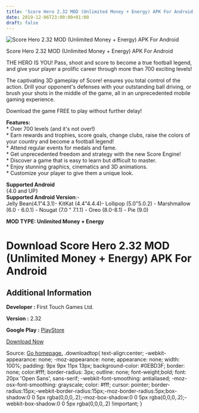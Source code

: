 ```yaml
---
title: 'Score Hero 2.32 MOD (Unlimited Money + Energy) APK For Android'
date: 2019-12-06T23:00:00+01:00
draft: false
---
```


![Score Hero 2.32 MOD (Unlimited Money + Energy) APK For Android](https://i2.wp.com/apkhome.net/wp-content/uploads/2019/11/Score-Hero.png "Score Hero 2.32 MOD (Unlimited Money + Energy) APK For Android")

  

Score Hero 2.32 MOD (Unlimited Money + Energy) APK For Android

THE HERO IS YOU! Pass, shoot and score to become a true football legend, and give your player a prolific career through more than 700 exciting levels!

The captivating 3D gameplay of Score! ensures you total control of the action. Drill your opponent's defenses with your outstanding ball driving, or brush your shots in the middle of the game, all in an unprecedented mobile gaming experience.

Download the game FREE to play without further delay!

**Features:**  
\* Over 700 levels (and it's not over!)  
\* Earn rewards and trophies, score goals, change clubs, raise the colors of your country and become a football legend!  
\* Attend regular events for medals and fame.  
\* Get unprecedented freedom and strategy with the new Score Engine!  
\* Discover a game that is easy to learn but difficult to master.  
\* Enjoy stunning graphics, cinematics and 3D animations.  
\* Customize your player to give them a unique look.

**Supported Android**  
{4.0 and UP}  
**Supported Android Version**:-  
Jelly Bean(4.1"4.3.1)- KitKat (4.4"4.4.4)- Lollipop (5.0"5.0.2) - Marshmallow (6.0 - 6.0.1) - Nougat (7.0 " 7.1.1) - Oreo (8.0-8.1) - Pie (9.0)

**MOD TYPE: Unlimited Money + Energy**

Download Score Hero 2.32 MOD (Unlimited Money + Energy) APK For Android
=======================================================================

Additional Information
----------------------

**Developer :** First Touch Games Ltd.

**Version :** 2.32

**Google Play :** [PlayStore](https://play.google.com/store/apps/details?id=com.firsttouchgames.story)

  

[Download Now](https://store4app.co/post/score-hero-2-32-mod-unlimited-money-energy-apk-for-android_1575128806)

  
Source: [Go homepage.](https://store4app.co/post/score-hero-2-32-mod-unlimited-money-energy-apk-for-android_1575128806) .downloadtop{ text-align:center; -webkit-appearance: none; -moz-appearance: none; appearance: none; width: 100%; padding: 9px 9px 11px 13px; background-color: #0EBD3F; border: none; color:#fff; border-radius: 3px; outline: none; font-weight;bold; font: 20px 'Open Sans', sans-serif; -webkit-font-smoothing: antialiased; -moz-osx-font-smoothing: grayscale; color: #fff; cursor: pointer; border-radius:15px;-webkit-border-radius:15px;-moz-border-radius:5px;box-shadow:0 0 5px rgba(0,0,0,.2);-moz-box-shadow:0 0 5px rgba(0,0,0,.2);-webkit-box-shadow:0 0 5px rgba(0,0,0,.2) !important; }